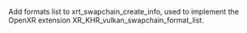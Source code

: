 Add formats list to xrt_swapchain_create_info, used to implement the OpenXR
extension XR_KHR_vulkan_swapchain_format_list.
